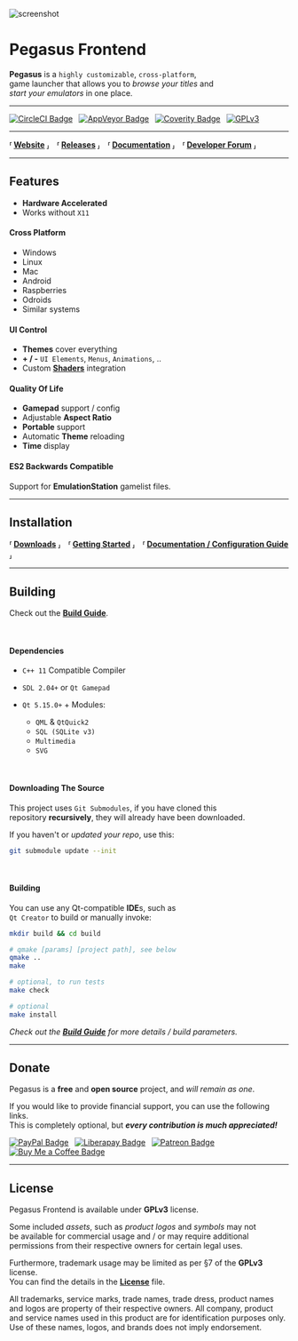 
[CircleCI Badge]: https://circleci.com/gh/mmatyas/pegasus-frontend.svg?style=shield
[AppVeyor Badge]: https://ci.appveyor.com/api/projects/status/github/mmatyas/pegasus-frontend?svg=true&branch=master
[Coverity Badge]: https://scan.coverity.com/projects/12638/badge.svg
[Codacy Badge]: https://api.codacy.com/project/badge/Grade/716566e918a64b0fb20959c02779bbd2

[CircleCI Link]: https://circleci.com/gh/mmatyas/pegasus-frontend
[AppVeyor Link]: https://ci.appveyor.com/project/mmatyas/pegasus-frontend
[Coverity Link]: https://scan.coverity.com/projects/mmatyas-pegasus-frontend
[Codacy Link]: https://www.codacy.com/app/mmatyas/pegasus-frontend?utm_source=github.com&amp;utm_medium=referral&amp;utm_content=mmatyas/pegasus-frontend&amp;utm_campaign=Badge_Grade

[GPLv3]: https://img.shields.io/badge/license-GPLv3-blue.svg
[License]: LICENSE.md

[Website]: http://pegasus-frontend.org
[Documentation]: https://pegasus-frontend.org/docs/
[Releases]: https://github.com/mmatyas/pegasus-frontend/releases/
[Developer Forum]: https://retropie.org.uk/forum/topic/9598/announcing-pegasus-frontend

[Downloads]: https://pegasus-frontend.org/#downloads
[Getting Started]: http://pegasus-frontend.org/docs/user-guide/getting-started/

[Shaders]: etc/promo/shader_demo.jpg
[Build Guide]: http://pegasus-frontend.org/docs/dev/build

[PayPal Badge]: https://www.paypalobjects.com/webstatic/en_US/i/buttons/PP_logo_h_100x26.png
[Liberapay Badge]: https://liberapay.com/assets/widgets/donate.svg
[Patreon Badge]: etc/promo/donate-patreon.png
[Buy Me a Coffee Badge]: etc/promo/donate-coffee.png

[PayPal Link]: https://paypal.me/MatyasMustoha
[Liberapay Link]: https://liberapay.com/mmatyas/donate
[Patreon Link]: https://www.patreon.com/user?u=14424256
[Buy Me a Coffee Link]: https://www.buymeacoffee.com/mmatyas

<!----------------------------------------------------------------------------->


![screenshot](etc/promo/screenshot_alpha10.jpg)


# Pegasus Frontend

**Pegasus** is a `highly customizable`, `cross-platform`, <br>
game launcher that allows you to *browse your titles* and <br>
*start your emulators* in one place.

---

[![CircleCI Badge]][CircleCI Link] 
[![AppVeyor Badge]][AppVeyor Link] 
[![Coverity Badge]][Coverity Link] 
[![GPLv3]][License]

<!-- [![Codacy Badge]][Codacy Link] Uncomment Once Functional -->

---

**⸢ [Website] ⸥ ⸢ [Releases] ⸥ ⸢ [Documentation] ⸥ ⸢ [Developer Forum] ⸥**

---

## Features

- **Hardware Accelerated**
- Works without `X11`

#### Cross Platform

- Windows
- Linux
- Mac
- Android
- Raspberries
- Odroids
- Similar systems

#### UI Control

- **Themes** cover everything
- **+ / -** `UI Elements`, `Menus`, `Animations`, ..
- Custom **[Shaders]** integration

#### Quality Of Life

- **Gamepad** support / config
- Adjustable **Aspect Ratio**
- **Portable** support
- Automatic **Theme** reloading
- **Time** display

#### ES2 Backwards Compatible

Support for **EmulationStation** gamelist files.

---

## Installation

**⸢ [Downloads] ⸥ ⸢ [Getting Started] ⸥ ⸢ [Documentation / Configuration Guide][Documentation] ⸥**

---

## Building

Check out the **[Build Guide]**.

<br>

#### Dependencies

- `C++ 11` Compatible Compiler

- `SDL 2.04+` or `Qt Gamepad`

- `Qt 5.15.0+` + Modules:
    - `QML` & `QtQuick2`
    - `SQL (SQLite v3)`
    - `Multimedia`
    - `SVG`

<br>

#### Downloading The Source

This project uses `Git Submodules`, if you have cloned this <br>
repository **recursively**, they will already have been downloaded.

If you haven't or *updated your repo*, use this:

```sh
git submodule update --init
```

<br>

#### Building

You can use any Qt-compatible **IDE**s, such as <br>
`Qt Creator` to build or manually invoke:

```sh
mkdir build && cd build

# qmake [params] [project path], see below
qmake ..        
make

# optional, to run tests
make check

# optional
make install  
```

*Check out the* ***[Build Guide]*** *for more details / build parameters.*

---

## Donate

Pegasus is a **free** and **open source** project, and *will remain as one*.

If you would like to provide financial support, you can use the following links.<br> This is completely optional, but ***every contribution is much appreciated!***

[![PayPal Badge]][PayPal Link] 
[![Liberapay Badge]][Liberapay Link] 
[![Patreon Badge]][Patreon Link] 
[![Buy Me a Coffee Badge]][Buy Me a Coffee Link]

---

## License

Pegasus Frontend is available under **GPLv3** license.

Some included *assets*, such as *product logos* and *symbols* may not <br>
be available for commercial usage and / or may require additional <br>
permissions from their respective owners for certain legal uses.

Furthermore, trademark usage may be limited as per §7 of the **GPLv3** license.<br> You can find the details in the **[License]** file.

All trademarks, service marks, trade names, trade dress, product names <br>
and logos are property of their respective owners. All company, product <br>
and service names used in this product are for identification purposes only. <br>
Use of these names, logos, and brands does not imply endorsement.

